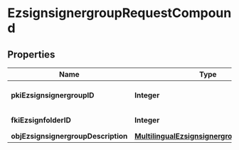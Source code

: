 

# EzsignsignergroupRequestCompound

## Properties

Name | Type | Description | Notes
------------ | ------------- | ------------- | -------------
**pkiEzsignsignergroupID** | **Integer** | The unique ID of the Ezsignsignergroup |  [optional]
**fkiEzsignfolderID** | **Integer** | The unique ID of the Ezsignfolder | 
**objEzsignsignergroupDescription** | [**MultilingualEzsignsignergroupDescription**](MultilingualEzsignsignergroupDescription.md) |  | 




